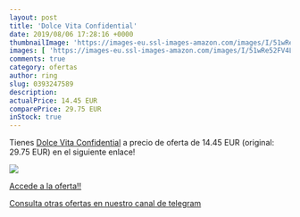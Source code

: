 ```yaml
---
layout: post
title: 'Dolce Vita Confidential'
date: 2019/08/06 17:28:16 +0000
thumbnailImage: 'https://images-eu.ssl-images-amazon.com/images/I/51wRe52FV4L._SL200_.jpg'
images: [ 'https://images-eu.ssl-images-amazon.com/images/I/51wRe52FV4L._SL200_.jpg' ]
comments: true
category: ofertas
author: ring
slug: 0393247589
description:
actualPrice: 14.45 EUR
comparePrice: 29.75 EUR
inStock: true
---
```


Tienes [Dolce Vita Confidential](https://www.amazon.com/dp/0393247589/?tag=redken08-20) a precio de oferta de 14.45 EUR (original: 29.75 EUR) en el siguiente enlace!

[![](https://images-eu.ssl-images-amazon.com/images/I/51wRe52FV4L._SL200_.jpg)](https://www.amazon.com/dp/0393247589/?tag=redken08-20)

[Accede a la oferta!!](https://www.amazon.com/dp/0393247589/?tag=redken08-20)

[Consulta otras ofertas en nuestro canal de telegram](https://t.me/s/ofertas25)
